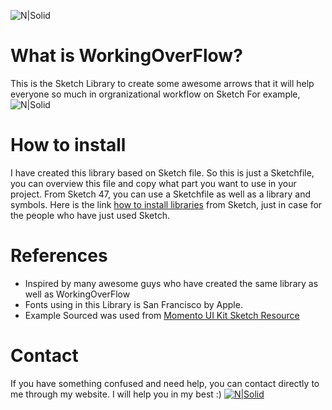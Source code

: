 
![N|Solid](https://huuphongnguyen.com/wp-content/uploads/2018/02/Introduction.jpg)
# What is WorkingOverFlow?
This is the Sketch Library to create some awesome arrows that it will help everyone so much in orgranizational workflow on Sketch
For example,
![N|Solid](https://huuphongnguyen.com/wp-content/uploads/2018/02/Screen-Shot-2018-02-02-at-3.53.03-PM.png)

# How to install
I have created this library based on Sketch file. So this is just a Sketchfile, you can overview this file and copy what part you want to use in your project. From Sketch 47, you can use a Sketchfile as well as a library and symbols. Here is the link [how to install libraries](https://sketchapp.com/docs/libraries/adding-libraries) from Sketch, just in case for the people who have just used Sketch. 

# References
- Inspired by many awesome guys who have created the same library as well as WorkingOverFlow
- Fonts using in this Library is San Francisco by Apple.
- Example Sourced was used from [Momento UI Kit Sketch Resource](https://www.sketchappsources.com/free-source/3064-momento-ui-kit-social-app-sketch-freebie-resource.html)

# Contact 
If you have something confused and need help, you can contact directly to me through my website. I will help you in my best :)
[![N|Solid](https://huuphongnguyen.com/wp-content/uploads/2018/02/HuuPhongNguyen.com-Button.png)](https://huuphongnguyen.com)
